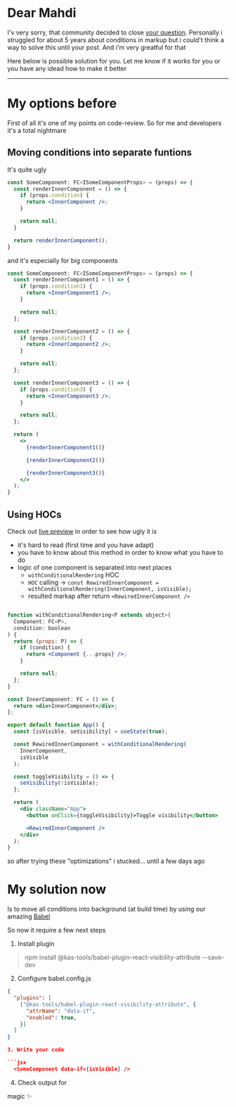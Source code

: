 # Dear Mahdi

I'v very sorry, that community decided to close [your question](https://stackoverflow.com/questions/79662332/how-to-add-custom-attribute-for-conditional-render). Personally i struggled for about 5 years about conditions in markup but i could't think a way to solve this until your post. And i'm very greatful for that

Here below is possible solution for you. Let me know if it works for you or you have any idead how to make it better

---

# My options before

First of all it's one of my points on code-review. So for me and developers it's a total nightmare

## Moving conditions into separate funtions

It's quite ugly

```jsx
const SomeComponent: FC<ISomeComponentProps> = (props) => {
  const renderInnerComponent = () => {
    if (props.condition) {
      return <InnerComponent />;
    }

    return null;
  }

  return renderInnerComponent();
}

```

and it's especially for big components

```jsx
const SomeComponent: FC<ISomeComponentProps> = (props) => {
  const renderInnerComponent1 = () => {
    if (props.condition1) {
      return <InnerComponent1 />;
    }

    return null;
  };

  const renderInnerComponent2 = () => {
    if (props.condition2) {
      return <InnerComponent2 />;
    }

    return null;
  };

  const renderInnerComponent3 = () => {
    if (props.condition3) {
      return <InnerComponent3 />;
    }

    return null;
  };

  return (
    <>
      {renderInnerComponent1()}

      {renderInnerComponent2()}

      {renderInnerComponent3()}
    </>
  );
}

```

## Using HOCs

Check out [live preview](https://codesandbox.io/p/sandbox/734ytn?file=%2Fsrc%2FApp.tsx%3A13%2C1) in order to see how ugly it is

- it's hard to read (first time and you have adapt)
- you have to know about this method in order to know what you have to do
- logic of one component is separated into next places
  - `withConditionalRendering` HOC
  - `HOC` calling -> `const RewiredInnerComponent = withConditionalRendering(InnerComponent, isVisible);`
  - resulted markap after return `<RewiredInnerComponent />`

```jsx

function withConditionalRendering<P extends object>(
  Component: FC<P>,
  condition: boolean
) {
  return (props: P) => {
    if (condition) {
      return <Component {...props} />;
    }

    return null;
  };
}

const InnerComponent: FC = () => {
  return <div>InnerComponent</div>;
};

export default function App() {
  const [isVisible, seVisibility] = useState(true);

  const RewiredInnerComponent = withConditionalRendering(
    InnerComponent,
    isVisible
  );

  const toggleVisibility = () => {
    seVisibility(!isVisible);
  };

  return (
    <div className="App">
      <button onClick={toggleVisibility}>Toggle visibility</button>

      <RewiredInnerComponent />
    </div>
  );
}

```

so after trying these "optimizations" i stucked... until a few days ago

# My solution now

Is to move all conditions into background (at build time) by using our amazing [Babel](https://babeljs.io)

So now it require a few next steps

1. Install plugin

> npm install @kas-tools/babel-plugin-react-visibility-attribute --save-dev

2. Configure babel.config.js

````json
{
  "plugins": [
    ["@kas-tools/babel-plugin-react-visibility-attribute", {
      "attrName": "data-if",
      "enabled": true,
    }]
  ]
}

3. Write your code

```jsx
  <SomeComponent data-if={isVisible} />
````

4. Check output for

magic ✨
